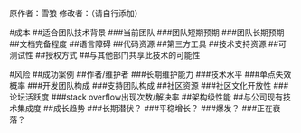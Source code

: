原作者：雪狼 修改者：（请自行添加）

#成本
##适合团队技术背景
###当前团队
###团队短期预期
###团队长期预期
##文档完备程度
##语言障碍
##代码资源
##第三方工具
##技术支持资源
##可测试性
##授权方式
##与其他部门共享此技术的可能性

#风险
##成功案例
##作者/维护者
###长期维护能力
###技术水平
###单点失效概率
###开发团队构成
###支持团队构成
##社区资源
###社区文化开放性
###论坛活跃度
###stack overflow出现次数/解决率
##架构级性能
##与公司现有技术集成度
##成长趋势
###长期潜伏？
###平稳增长？
###爆发？
###正在衰落？

